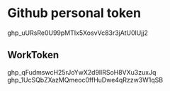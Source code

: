 # Github personal token
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

## WorkToken
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
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